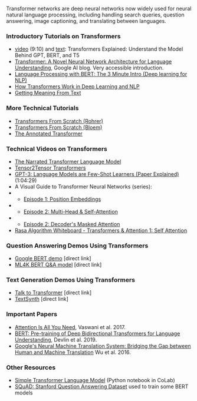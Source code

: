 Transformer networks are deep neural networks now widely used for neural natural language processing, including handling search queries, question answering, image captioning, and translating between languages.

### Introductory Tutorials on Transformers
* [video](https://www.youtube.com/watch?v=SZorAJ4I-sA) (9:10) and [text](https://daleonai.com/transformers-explained): Transformers Explained: Understand the Model Behind GPT, BERT, and T5
* [Transformer: A Novel Neural Network Architecture for Language Understanding](https://ai.googleblog.com/2017/08/transformer-novel-neural-network.html), Google AI blog. Very accessible introduction.
* [Language Processing with BERT: The 3 Minute Intro (Deep learning for NLP)](https://www.youtube.com/watch?v=ioGry-89gqE)
* [How Transformers Work in Deep Learning and NLP](https://theaisummer.com/transformer/)
* [Getting Meaning From Text](https://peltarion.com/blog/data-science/self-attention-video)

### More Technical Tutorials
* [Transformers From Scratch (Rohrer)](https://e2eml.school/transformers.html)
* [Transformers From Scratch (Bloem)](http://peterbloem.nl/blog/transformers)
* [The Annotated Transformer](https://nlp.seas.harvard.edu/2018/04/03/attention.html)

### Technical Videos on Transformers
* [The Narrated Transformer Language Model](https://www.youtube.com/watch?v=-QH8fRhqFHM)
* [Tensor2Tensor Transformers](https://www.youtube.com/watch?v=rBCqOTEfxvg)
* [GPT-3: Language Models are Few-Shot Learners (Paper Explained)](https://www.youtube.com/watch?v=SY5PvZrJhLE) (1:04:29)
* A Visual Guide to Transformer Neural Networks (series):
* * [Episode 1: Position Embeddings](https://www.youtube.com/watch?v=dichIcUZfOw&list=PL86uXYUJ7999zE8u2-97i4KG_2Zpufkfb&index=2)
* * [Episode 2: Multi-Head & Self-Attention](https://www.youtube.com/watch?v=mMa2PmYJlCo&list=PL86uXYUJ7999zE8u2-97i4KG_2Zpufkfb)
* * [Episode 2: Decoder's Masked Attention](https://www.youtube.com/watch?v=gJ9kaJsE78k)
* [Rasa Algorithm Whiteboard - Transformers & Attention 1: Self Attention](https://www.youtube.com/watch?v=yGTUuEx3GkA)

### Question Answering Demos Using Transformers
* [Google BERT demo](https://storage.googleapis.com/tfjs-models/demos/mobilebert-qna/index.html) [direct link]
* [ML4K BERT Q&A model](https://machinelearningforkids.co.uk/#!/pretrained) [direct link]

### Text Generation Demos Using Transformers
* [Talk to Transformer](https://app.inferkit.com/demo) [direct link]
* [TextSynth](https://bellard.org/textsynth/) [direct link]

### Important Papers
* [Attention Is All You Need](https://arxiv.org/abs/1706.03762), Vaswani et al. 2017.
* [BERT: Pre-training of Deep Bidirectional Transformers for Language Understanding](https://arxiv.org/abs/1810.04805), Devlin et al. 2019.
* [Google's Neural Machine Translation System: Bridging the Gap between Human and Machine Translation](https://arxiv.org/abs/1609.08144) Wu et al. 2016.

### Other Resources
* [Simple Transformer Language Model](https://colab.research.google.com/github/jalammar/jalammar.github.io/blob/master/notebooks/Simple_Transformer_Language_Model.ipynb#scrollTo=BstYQU6NkkDA) (Python notebook in CoLab)
* [SQuAD: Stanford Question Answering Dataset](https://rajpurkar.github.io/SQuAD-explorer/) used to train some BERT models